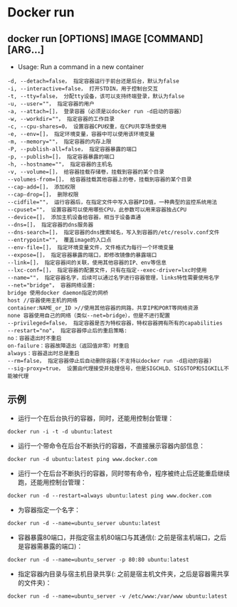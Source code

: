 # Docker run

## docker run [OPTIONS] IMAGE [COMMAND] [ARG...]

- Usage: Run a command in a new container

```
-d, --detach=false， 指定容器运行于前台还是后台，默认为false
-i, --interactive=false， 打开STDIN，用于控制台交互
-t, --tty=false， 分配tty设备，该可以支持终端登录，默认为false
-u, --user=""， 指定容器的用户
-a, --attach=[]， 登录容器（必须是以docker run -d启动的容器）
-w, --workdir=""， 指定容器的工作目录
-c, --cpu-shares=0， 设置容器CPU权重，在CPU共享场景使用
-e, --env=[]， 指定环境变量，容器中可以使用该环境变量
-m, --memory=""， 指定容器的内存上限
-P, --publish-all=false， 指定容器暴露的端口
-p, --publish=[]， 指定容器暴露的端口
-h, --hostname=""， 指定容器的主机名
-v, --volume=[]， 给容器挂载存储卷，挂载到容器的某个目录
--volumes-from=[]， 给容器挂载其他容器上的卷，挂载到容器的某个目录
--cap-add=[]， 添加权限
--cap-drop=[]， 删除权限
--cidfile=""， 运行容器后，在指定文件中写入容器PID值，一种典型的监控系统用法
--cpuset=""， 设置容器可以使用哪些CPU，此参数可以用来容器独占CPU
--device=[]， 添加主机设备给容器，相当于设备直通
--dns=[]， 指定容器的dns服务器
--dns-search=[]， 指定容器的dns搜索域名，写入到容器的/etc/resolv.conf文件
--entrypoint=""， 覆盖image的入口点
--env-file=[]， 指定环境变量文件，文件格式为每行一个环境变量
--expose=[]， 指定容器暴露的端口，即修改镜像的暴露端口
--link=[]， 指定容器间的关联，使用其他容器的IP、env等信息
--lxc-conf=[]， 指定容器的配置文件，只有在指定--exec-driver=lxc时使用
--name=""， 指定容器名字，后续可以通过名字进行容器管理，links特性需要使用名字
--net="bridge"， 容器网络设置:
bridge 使用docker daemon指定的网桥
host //容器使用主机的网络
container:NAME_or_ID >//使用其他容器的网路，共享IP和PORT等网络资源
none 容器使用自己的网络（类似--net=bridge），但是不进行配置
--privileged=false， 指定容器是否为特权容器，特权容器拥有所有的capabilities
--restart="no"， 指定容器停止后的重启策略:
no：容器退出时不重启
on-failure：容器故障退出（返回值非零）时重启
always：容器退出时总是重启
--rm=false， 指定容器停止后自动删除容器(不支持以docker run -d启动的容器)
--sig-proxy=true， 设置由代理接受并处理信号，但是SIGCHLD、SIGSTOP和SIGKILL不能被代理
```

## 示例

- 运行一个在后台执行的容器，同时，还能用控制台管理：
```
docker run -i -t -d ubuntu:latest
```

- 运行一个带命令在后台不断执行的容器，不直接展示容器内部信息：
```
docker run -d ubuntu:latest ping www.docker.com
```

- 运行一个在后台不断执行的容器，同时带有命令，程序被终止后还能重启继续跑，还能用控制台管理：
```
docker run -d --restart=always ubuntu:latest ping www.docker.com
```

- 为容器指定一个名字：
```
docker run -d --name=ubuntu_server ubuntu:latest
```

- 容器暴露80端口，并指定宿主机80端口与其通信(: 之前是宿主机端口，之后是容器需暴露的端口)：
```
docker run -d --name=ubuntu_server -p 80:80 ubuntu:latest
```

- 指定容器内目录与宿主机目录共享(: 之前是宿主机文件夹，之后是容器需共享的文件夹)：
```
docker run -d --name=ubuntu_server -v /etc/www:/var/www ubuntu:latest
```